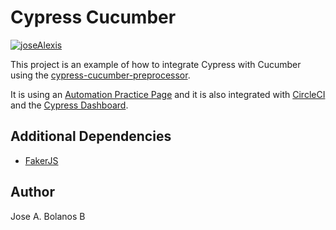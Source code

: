 # Cypress Cucumber

[![joseAlexis](https://circleci.com/gh/joseAlexis/cypress-cucumber.svg?style=svg)](https://app.circleci.com/pipelines/github/joseAlexis/cypress-cucumber)

This project is an example of how to integrate Cypress with Cucumber using the [cypress-cucumber-preprocessor](https://github.com/TheBrainFamily/cypress-cucumber-preprocessor).

It is using an [Automation Practice Page](http://automationpractice.com/) and it is also integrated with [CircleCI](https://circleci.com) and the [Cypress Dashboard](https://dashboard.cypress.io/projects/axhrgu/runs).

## Additional Dependencies
- [FakerJS](https://fakerjs.dev)

## Author
Jose A. Bolanos B
